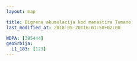 ```yaml
---
layout: map

title: Bigrena akumulacija kod manastira Tumane
last_modified_at: 2018-05-20T16:01:50+02:00

WDPA: [395444]
geoSrbija:
  L1_183: [123]
---
```

